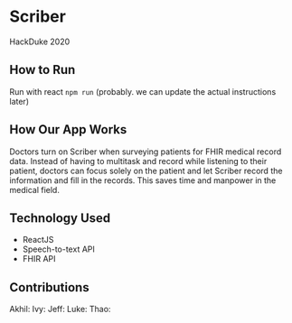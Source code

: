 # Scriber
HackDuke 2020

## How to Run
Run with react ```npm run``` (probably. we can update the actual instructions later)

## How Our App Works
Doctors turn on Scriber when surveying patients for FHIR medical record data. Instead of having to multitask and record while listening to their patient, doctors can focus solely on the patient and let Scriber record the information and fill in the records. This saves time and manpower in the medical field. 

## Technology Used
- ReactJS
- Speech-to-text API
- FHIR API

## Contributions
Akhil: 
Ivy: 
Jeff: 
Luke: 
Thao: 
